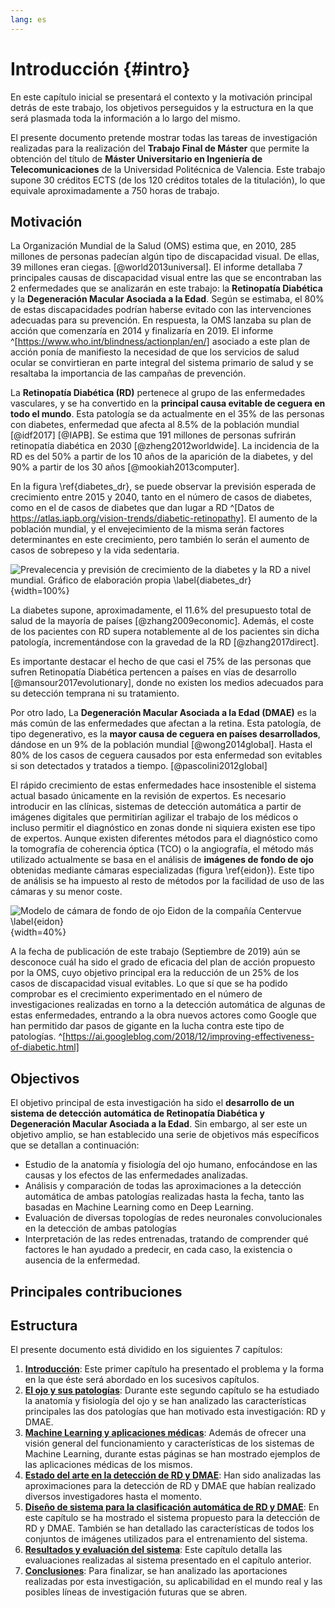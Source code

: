 ```yaml
---
lang: es
---
```


<!--
Para crear PDF: make pdf
For italic, add one * on either side of the text
For bold, add two * on either side of the text
For bold and italic, add _** on either side of the text
Ejemplo cita: [@Cousteau1963]
Latex: (@ref_for_eqn1) $f(x) = ax^3 + bx^2 + cx + d$
Lista desordenada:
    - item
    - item

For syntax highlighting in code blocks, add three "`"
characters before and after a code block:

```python
mood = 'happy'
if mood == 'happy':
    print("I am a happy robot")
```

Alternatively, you can also use LaTeX to create a code block as shown
in the Java example below: \lstinputlisting[style=javaCodeStyle,
caption=Main.java]{source/code/HelloWorld.java}

If you use `javaCodeStyle` as defined in the `preamble.tex`, it is
best to keep the maximum line length in the source code at 80
characters.


Figures can be added with the following syntax:
![my_caption \label{my_label}](source/figures/my_image.pdf){ width=50% }

For details on setting attributes like width and height, see:
http://pandoc.org/MANUAL.html#extension-link_attributes

![RV Calypso is a former British Royal Navy minesweeper converted into
a research vessel for the oceanographic researcher Jacques-Yves Cousteau.
It was equipped with a mobile laboratory for underwater field researc
h. \label{ref_a_figure}](source/figures/example_figure.pdf){ width=100% }


-->



# Introducción {#intro}

En este capítulo inicial se presentará el contexto y la
motivación principal detrás de este trabajo, los objetivos perseguidos
y la estructura en la que será plasmada toda la información a lo largo
del mismo.

El presente documento pretende mostrar todas las tareas de
investigación realizadas para la realización del **Trabajo Final de
Máster** que permite la obtención del título de **Máster Universitario
en Ingeniería de Telecomunicaciones** de la Universidad Politécnica de
Valencia. Este trabajo supone 30 créditos ECTS (de los
120 créditos totales de la titulación), lo que equivale
aproximadamente a 750 horas de trabajo.

## Motivación

La Organización Mundial de la Salud (OMS) estima que, en 2010, 285
millones de personas padecían algún tipo de discapacidad visual. De
ellas, 39 millones eran ciegas. [@world2013universal]. El informe
detallaba 7 principales causas de discapacidad visual entre las que se
encontraban las 2 enfermedades que se analizarán en este trabajo: la
**Retinopatía Diabética** y la **Degeneración Macular Asociada a la
Edad**. Según se estimaba, el 80% de estas discapacidades podrían
haberse evitado con las intervenciones adecuadas para su
prevención. En respuesta, la OMS lanzaba su plan de acción que
comenzaría en 2014 y finalizaría en 2019. El informe
^[https://www.who.int/blindness/actionplan/en/] asociado a este plan de
acción ponía de manifiesto la necesidad de que los servicios de salud
ocular se convirtieran en parte integral del sistema primario de salud
y se resaltaba la importancia de las campañas de prevención.

La **Retinopatía Diabética (RD)** pertenece al grupo de las
enfermedades vasculares, y se ha convertido en la **principal causa
evitable de ceguera en todo el mundo**. Esta patología se da
actualmente en el 35% de las personas con diabetes, enfermedad que
afecta al 8.5% de la población mundial [@idf2017] [@IAPB]. Se estima
que 191 millones de personas sufrirán retinopatía diabética en 2030
[@zheng2012worldwide].  La incidencia de la RD es del 50% a partir de
los 10 años de la aparición de la diabetes, y del 90% a partir de los
30 años [@mookiah2013computer].

En la figura \ref{diabetes_dr}, se puede observar la previsión
esperada de crecimiento entre 2015 y 2040, tanto en el número de casos
de diabetes, como en el de casos de diabetes que dan lugar a RD
^[Datos de
https://atlas.iapb.org/vision-trends/diabetic-retinopathy]. El aumento
de la población mundial, y el envejecimiento de la misma serán
factores determinantes en este crecimiento, pero también lo serán el
aumento de casos de sobrepeso y la vida sedentaria.

![Prevalecencia y previsión de crecimiento de la diabetes y la RD a
nivel mundial. Gráfico de elaboración propia
\label{diabetes_dr}](source/figures/stat.png){width=100%}


La diabetes supone, aproximadamente, el 11.6% del presupuesto total de
salud de la mayoría de países [@zhang2009economic]. Además, el coste
de los pacientes con RD supera notablemente al de los pacientes sin
dicha patología, incrementándose con la gravedad de la RD
[@zhang2017direct].

Es importante destacar el hecho de que casi el 75% de las personas que
sufren Retinopatía Diabética pertencen a países en vías de desarrollo
[@mansour2017evolutionary], donde no existen los medios adecuados para
su detección temprana ni su tratamiento.

Por otro lado, La **Degeneración Macular Asociada a la Edad (DMAE)**
es la más común de las enfermedades que afectan a la retina. Esta
patología, de tipo degenerativo, es la **mayor causa de ceguera en
países desarrollados**, dándose en un 9% de la población mundial
[@wong2014global]. Hasta el 80% de los casos de ceguera causados por
esta enfermedad son evitables si son detectados y tratados a
tiempo. [@pascolini2012global]

El rápido crecimiento de estas enfermedades hace insostenible el
sistema actual basado únicamente en la revisión de expertos. Es
necesario introducir en las clínicas, sistemas de detección automática
a partir de imágenes digitales que permitirían agilizar el trabajo de
los médicos o incluso permitir el diagnóstico en zonas donde ni
siquiera existen ese tipo de expertos. Aunque existen diferentes
métodos para el diagnóstico como la tomografía de coherencia óptica
(TCO) o la angiografía, el método más utilizado actualmente se basa en
el análisis de **imágenes de fondo de ojo** obtenidas mediante cámaras
especializadas (figura \ref{eidon}). Este tipo de análisis se ha
impuesto al resto de métodos por la facilidad de uso de las cámaras y
su menor coste.

![Modelo de cámara de fondo de ojo Eidon de la compañía Centervue
\label{eidon}](source/figures/eidon.jpg){width=40%}

A la fecha de publicación de este trabajo (Septiembre de 2019) aún se
desconoce cuál ha sido el grado de eficacia del plan de acción
propuesto por la OMS, cuyo objetivo principal era la reducción de un
25% de los casos de discapacidad visual evitables. Lo que sí que se ha
podido comprobar es el crecimiento experimentado en el número de
investigaciones realizadas en torno a la detección automática de
algunas de estas enfermedades, entrando a la obra nuevos actores como
Google que han permitido dar pasos de gigante en la lucha contra este
tipo de
patologías. ^[https://ai.googleblog.com/2018/12/improving-effectiveness-of-diabetic.html]

## Objectivos

El objetivo principal de esta investigación ha sido el **desarrollo de
un sistema de detección automática de Retinopatía Diabética y
Degeneración Macular Asociada a la Edad**. Sin embargo, al ser este un
objetivo amplio, se han establecido una serie de objetivos más
específicos que se detallan a continuación:

- Estudio de la anatomía y fisiología del ojo humano, enfocándose en
  las causas y los efectos de las enfermedades analizadas.
- Análisis y comparación de todas las aproximaciones a la detección
  automática de ambas patologías realizadas hasta la fecha, tanto las
  basadas en Machine Learning como en Deep Learning.
- Evaluación de diversas topologías de redes neuronales
  convolucionales en la detección de ambas patologías
- Interpretación de las redes entrenadas, tratando de comprender qué
  factores le han ayudado a predecir, en cada caso, la existencia o
  ausencia de la enfermedad.


## Principales contribuciones
<!-- TODO: Cuando termine todo -->

## Estructura
El presente documento está dividido en los siguientes 7 capítulos:

1. **[Introducción](#intro)**: Este primer capítulo ha presentado el
   problema y la forma en la que éste será abordado en los sucesivos
   capítulos.
2. **[El ojo y sus patologías](#ojo)**: Durante este segundo capítulo
   se ha estudiado la anatomía y fisiología del ojo y se han analizado
   las características principales las dos patologías que han motivado
   esta investigación: RD y DMAE.
3. **[Machine Learning y aplicaciones médicas](#ml)**: Además de
   ofrecer una visión general del funcionamiento y características
   de los sistemas de Machine Learning, durante estas páginas se han
   mostrado ejemplos de las aplicaciones médicas de los mismos.
4. **[Estado del arte en la detección de RD y DMAE](#arte)**: Han sido
   analizadas las aproximaciones para la detección de RD y DMAE que
   habían realizado diversos investigadores hasta el momento.
5. **[Diseño de sistema para la clasificación automática de RD y
   DMAE](#sistema)**: En este capítulo se ha mostrado el sistema
   propuesto para la detección de RD y DMAE. También se han detallado
   las características de todos los conjuntos de imágenes utilizados
   para el entrenamiento del sistema.
6. **[Resultados y evaluación del sistema](#resultados)**: Este
   capítulo detalla las evaluaciones realizadas al sistema presentado
   en el capítulo anterior.
7. **[Conclusiones](#conclusiones)**: Para finalizar, se han analizado
   las aportaciones realizadas por esta investigación, su
   aplicabilidad en el mundo real y las posibles líneas de
   investigación futuras que se abren.
